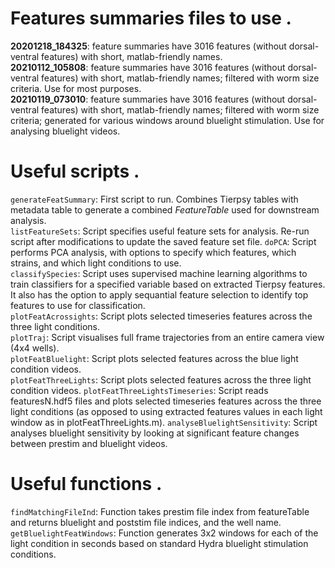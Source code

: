 # Features summaries files to use . 

**20201218_184325**: feature summaries have 3016 features (without dorsal-ventral features) with short, matlab-friendly names.  
**20210112_105808**: feature summaries have 3016 features (without dorsal-ventral features) with short, matlab-friendly names; filtered with worm size criteria. Use for most purposes.  
**20210119_073010**: feature summaries have 3016 features (without dorsal-ventral features) with short, matlab-friendly names; filtered with worm size criteria; generated for various windows around bluelight stimulation. Use for analysing bluelight videos.

# Useful scripts . 

`generateFeatSummary`: First script to run. Combines Tierpsy tables with metadata table to generate a combined *FeatureTable* used for downstream analysis.  
`listFeatureSets`: Script specifies useful feature sets for analysis. Re-run script after modifications to update the saved feature set file.
`doPCA`: Script performs PCA analysis, with options to specify which features, which strains, and which light conditions to use.  
`classifySpecies`: Script uses supervised machine learning algorithms to train classifiers for a specified variable based on extracted Tierpsy features. It also has the option to apply sequantial feature selection to identify top features to use for classification.  
`plotFeatAcrossights`: Script plots selected timeseries features across the three light conditions.  
`plotTraj`: Script visualises full frame trajectories from an entire camera view (4x4 wells).  
`plotFeatBluelight`: Script plots selected features across the blue light condition videos.  
`plotFeatThreeLights`: Script plots selected features across the three light condition videos.
`plotFeatThreeLightsTimeseries`: Script reads featuresN.hdf5 files and plots selected timeseries features across the three light conditions (as opposed to using extracted features values in each light window as in plotFeatThreeLights.m).
`analyseBluelightSensitivity`: Script analyses bluelight sensitivity by looking at significant feature changes between prestim and bluelight videos.

# Useful functions . 

`findMatchingFileInd`: Function takes prestim file index from featureTable and returns bluelight and poststim file indices, and the well name.  
`getBluelightFeatWindows`: Function generates 3x2 windows for each of the light condition in seconds based on standard Hydra bluelight stimulation conditions.  